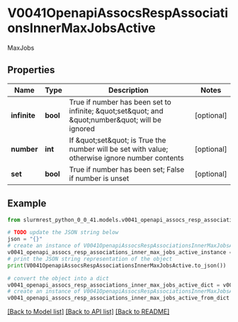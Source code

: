# V0041OpenapiAssocsRespAssociationsInnerMaxJobsActive

MaxJobs

## Properties

Name | Type | Description | Notes
------------ | ------------- | ------------- | -------------
**infinite** | **bool** | True if number has been set to infinite; \&quot;set\&quot; and \&quot;number\&quot; will be ignored | [optional] 
**number** | **int** | If \&quot;set\&quot; is True the number will be set with value; otherwise ignore number contents | [optional] 
**set** | **bool** | True if number has been set; False if number is unset | [optional] 

## Example

```python
from slurmrest_python_0_0_41.models.v0041_openapi_assocs_resp_associations_inner_max_jobs_active import V0041OpenapiAssocsRespAssociationsInnerMaxJobsActive

# TODO update the JSON string below
json = "{}"
# create an instance of V0041OpenapiAssocsRespAssociationsInnerMaxJobsActive from a JSON string
v0041_openapi_assocs_resp_associations_inner_max_jobs_active_instance = V0041OpenapiAssocsRespAssociationsInnerMaxJobsActive.from_json(json)
# print the JSON string representation of the object
print(V0041OpenapiAssocsRespAssociationsInnerMaxJobsActive.to_json())

# convert the object into a dict
v0041_openapi_assocs_resp_associations_inner_max_jobs_active_dict = v0041_openapi_assocs_resp_associations_inner_max_jobs_active_instance.to_dict()
# create an instance of V0041OpenapiAssocsRespAssociationsInnerMaxJobsActive from a dict
v0041_openapi_assocs_resp_associations_inner_max_jobs_active_from_dict = V0041OpenapiAssocsRespAssociationsInnerMaxJobsActive.from_dict(v0041_openapi_assocs_resp_associations_inner_max_jobs_active_dict)
```
[[Back to Model list]](../README.md#documentation-for-models) [[Back to API list]](../README.md#documentation-for-api-endpoints) [[Back to README]](../README.md)


